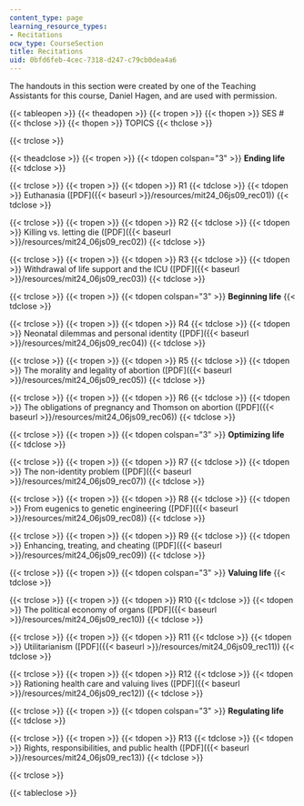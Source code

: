 ```yaml
---
content_type: page
learning_resource_types:
- Recitations
ocw_type: CourseSection
title: Recitations
uid: 0bfd6feb-4cec-7318-d247-c79cb0dea4a6
---
```


The handouts in this section were created by one of the Teaching Assistants for this course, Daniel Hagen, and are used with permission.

{{< tableopen >}}
{{< theadopen >}}
{{< tropen >}}
{{< thopen >}}
SES #
{{< thclose >}}
{{< thopen >}}
TOPICS
{{< thclose >}}

{{< trclose >}}

{{< theadclose >}}
{{< tropen >}}
{{< tdopen colspan="3" >}}
**Ending life**
{{< tdclose >}}

{{< trclose >}}
{{< tropen >}}
{{< tdopen >}}
R1
{{< tdclose >}}
{{< tdopen >}}
Euthanasia ([PDF]({{< baseurl >}}/resources/mit24_06js09_rec01))
{{< tdclose >}}

{{< trclose >}}
{{< tropen >}}
{{< tdopen >}}
R2
{{< tdclose >}}
{{< tdopen >}}
Killing vs. letting die ([PDF]({{< baseurl >}}/resources/mit24_06js09_rec02))
{{< tdclose >}}

{{< trclose >}}
{{< tropen >}}
{{< tdopen >}}
R3
{{< tdclose >}}
{{< tdopen >}}
Withdrawal of life support and the ICU ([PDF]({{< baseurl >}}/resources/mit24_06js09_rec03))
{{< tdclose >}}

{{< trclose >}}
{{< tropen >}}
{{< tdopen colspan="3" >}}
**Beginning life**
{{< tdclose >}}

{{< trclose >}}
{{< tropen >}}
{{< tdopen >}}
R4
{{< tdclose >}}
{{< tdopen >}}
Neonatal dilemmas and personal identity ([PDF]({{< baseurl >}}/resources/mit24_06js09_rec04))
{{< tdclose >}}

{{< trclose >}}
{{< tropen >}}
{{< tdopen >}}
R5
{{< tdclose >}}
{{< tdopen >}}
The morality and legality of abortion ([PDF]({{< baseurl >}}/resources/mit24_06js09_rec05))
{{< tdclose >}}

{{< trclose >}}
{{< tropen >}}
{{< tdopen >}}
R6
{{< tdclose >}}
{{< tdopen >}}
The obligations of pregnancy and Thomson on abortion ([PDF]({{< baseurl >}}/resources/mit24_06js09_rec06))
{{< tdclose >}}

{{< trclose >}}
{{< tropen >}}
{{< tdopen colspan="3" >}}
**Optimizing life**
{{< tdclose >}}

{{< trclose >}}
{{< tropen >}}
{{< tdopen >}}
R7
{{< tdclose >}}
{{< tdopen >}}
The non-identity problem ([PDF]({{< baseurl >}}/resources/mit24_06js09_rec07))
{{< tdclose >}}

{{< trclose >}}
{{< tropen >}}
{{< tdopen >}}
R8
{{< tdclose >}}
{{< tdopen >}}
From eugenics to genetic engineering ([PDF]({{< baseurl >}}/resources/mit24_06js09_rec08))
{{< tdclose >}}

{{< trclose >}}
{{< tropen >}}
{{< tdopen >}}
R9
{{< tdclose >}}
{{< tdopen >}}
Enhancing, treating, and cheating ([PDF]({{< baseurl >}}/resources/mit24_06js09_rec09))
{{< tdclose >}}

{{< trclose >}}
{{< tropen >}}
{{< tdopen colspan="3" >}}
**Valuing life**
{{< tdclose >}}

{{< trclose >}}
{{< tropen >}}
{{< tdopen >}}
R10
{{< tdclose >}}
{{< tdopen >}}
The political economy of organs ([PDF]({{< baseurl >}}/resources/mit24_06js09_rec10))
{{< tdclose >}}

{{< trclose >}}
{{< tropen >}}
{{< tdopen >}}
R11
{{< tdclose >}}
{{< tdopen >}}
Utilitarianism ([PDF]({{< baseurl >}}/resources/mit24_06js09_rec11))
{{< tdclose >}}

{{< trclose >}}
{{< tropen >}}
{{< tdopen >}}
R12
{{< tdclose >}}
{{< tdopen >}}
Rationing health care and valuing lives ([PDF]({{< baseurl >}}/resources/mit24_06js09_rec12))
{{< tdclose >}}

{{< trclose >}}
{{< tropen >}}
{{< tdopen colspan="3" >}}
**Regulating life**
{{< tdclose >}}

{{< trclose >}}
{{< tropen >}}
{{< tdopen >}}
R13
{{< tdclose >}}
{{< tdopen >}}
Rights, responsibilities, and public health ([PDF]({{< baseurl >}}/resources/mit24_06js09_rec13))
{{< tdclose >}}

{{< trclose >}}

{{< tableclose >}}